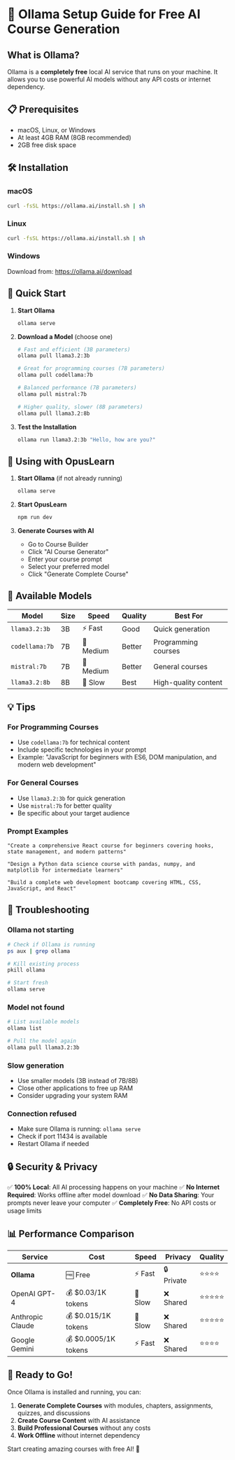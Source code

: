 # 🚀 Ollama Setup Guide for Free AI Course Generation

## What is Ollama?

Ollama is a **completely free** local AI service that runs on your machine. It allows you to use powerful AI models without any API costs or internet dependency.

## 📋 Prerequisites

- macOS, Linux, or Windows
- At least 4GB RAM (8GB recommended)
- 2GB free disk space

## 🛠️ Installation

### macOS
```bash
curl -fsSL https://ollama.ai/install.sh | sh
```

### Linux
```bash
curl -fsSL https://ollama.ai/install.sh | sh
```

### Windows
Download from: https://ollama.ai/download

## 🚀 Quick Start

1. **Start Ollama**
   ```bash
   ollama serve
   ```

2. **Download a Model** (choose one)
   ```bash
   # Fast and efficient (3B parameters)
   ollama pull llama3.2:3b
   
   # Great for programming courses (7B parameters)
   ollama pull codellama:7b
   
   # Balanced performance (7B parameters)
   ollama pull mistral:7b
   
   # Higher quality, slower (8B parameters)
   ollama pull llama3.2:8b
   ```

3. **Test the Installation**
   ```bash
   ollama run llama3.2:3b "Hello, how are you?"
   ```

## 🎯 Using with OpusLearn

1. **Start Ollama** (if not already running)
   ```bash
   ollama serve
   ```

2. **Start OpusLearn**
   ```bash
   npm run dev
   ```

3. **Generate Courses with AI**
   - Go to Course Builder
   - Click "AI Course Generator"
   - Enter your course prompt
   - Select your preferred model
   - Click "Generate Complete Course"

## 🔧 Available Models

| Model | Size | Speed | Quality | Best For |
|-------|------|-------|---------|----------|
| `llama3.2:3b` | 3B | ⚡ Fast | Good | Quick generation |
| `codellama:7b` | 7B | 🐌 Medium | Better | Programming courses |
| `mistral:7b` | 7B | 🐌 Medium | Better | General courses |
| `llama3.2:8b` | 8B | 🐌 Slow | Best | High-quality content |

## 💡 Tips

### For Programming Courses
- Use `codellama:7b` for technical content
- Include specific technologies in your prompt
- Example: "JavaScript for beginners with ES6, DOM manipulation, and modern web development"

### For General Courses
- Use `llama3.2:3b` for quick generation
- Use `mistral:7b` for better quality
- Be specific about your target audience

### Prompt Examples
```
"Create a comprehensive React course for beginners covering hooks, state management, and modern patterns"

"Design a Python data science course with pandas, numpy, and matplotlib for intermediate learners"

"Build a complete web development bootcamp covering HTML, CSS, JavaScript, and React"
```

## 🐛 Troubleshooting

### Ollama not starting
```bash
# Check if Ollama is running
ps aux | grep ollama

# Kill existing process
pkill ollama

# Start fresh
ollama serve
```

### Model not found
```bash
# List available models
ollama list

# Pull the model again
ollama pull llama3.2:3b
```

### Slow generation
- Use smaller models (3B instead of 7B/8B)
- Close other applications to free up RAM
- Consider upgrading your system RAM

### Connection refused
- Make sure Ollama is running: `ollama serve`
- Check if port 11434 is available
- Restart Ollama if needed

## 🔒 Security & Privacy

✅ **100% Local**: All AI processing happens on your machine
✅ **No Internet Required**: Works offline after model download
✅ **No Data Sharing**: Your prompts never leave your computer
✅ **Completely Free**: No API costs or usage limits

## 📊 Performance Comparison

| Service | Cost | Speed | Privacy | Quality |
|---------|------|-------|---------|---------|
| **Ollama** | 🆓 Free | ⚡ Fast | 🔒 Private | ⭐⭐⭐⭐ |
| OpenAI GPT-4 | 💰 $0.03/1K tokens | 🐌 Slow | ❌ Shared | ⭐⭐⭐⭐⭐ |
| Anthropic Claude | 💰 $0.015/1K tokens | 🐌 Slow | ❌ Shared | ⭐⭐⭐⭐⭐ |
| Google Gemini | 💰 $0.0005/1K tokens | ⚡ Fast | ❌ Shared | ⭐⭐⭐⭐ |

## 🎉 Ready to Go!

Once Ollama is installed and running, you can:

1. **Generate Complete Courses** with modules, chapters, assignments, quizzes, and discussions
2. **Create Course Content** with AI assistance
3. **Build Professional Courses** without any costs
4. **Work Offline** without internet dependency

Start creating amazing courses with free AI! 🚀 